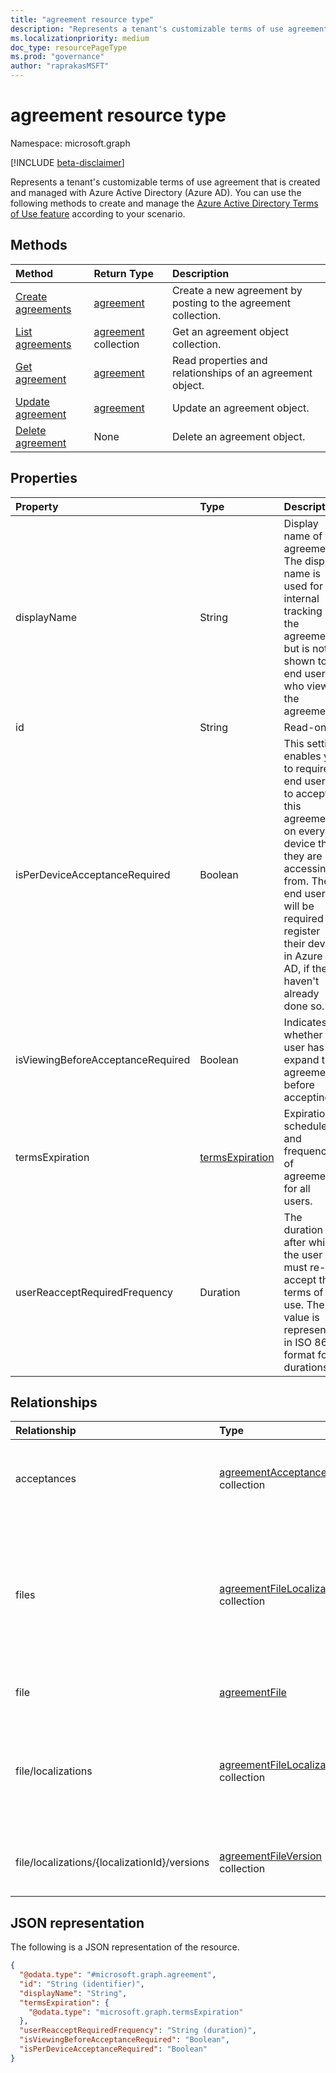 ```yaml
---
title: "agreement resource type"
description: "Represents a tenant's customizable terms of use agreement that is created and managed with Azure Active Directory (Azure AD)."
ms.localizationpriority: medium
doc_type: resourcePageType
ms.prod: "governance"
author: "raprakasMSFT"
---
```


# agreement resource type

Namespace: microsoft.graph

[!INCLUDE [beta-disclaimer](../../includes/beta-disclaimer.md)]

Represents a tenant's customizable terms of use agreement that is created and managed with Azure Active Directory (Azure AD). You can use the following methods to create and manage the [Azure Active Directory Terms of Use feature](/azure/active-directory/conditional-access/terms-of-use) according to your scenario.

## Methods

| Method       | Return Type | Description |
|:-------------|:------------|:------------|
| [Create agreements](../api/termsofusecontainer-post-agreements.md) | [agreement](agreement.md) | Create a new agreement by posting to the agreement collection. |
| [List agreements](../api/termsofusecontainer-list-agreements.md) | [agreement](agreement.md) collection | Get an agreement object collection. |
| [Get agreement](../api/agreement-get.md) | [agreement](agreement.md) | Read properties and relationships of an agreement object. |
| [Update agreement](../api/agreement-update.md) | [agreement](agreement.md) | Update an agreement object. |
| [Delete agreement](../api/agreement-delete.md) | None | Delete an agreement object. |
<!--
| [Create agreementFile](../api/agreement-post-files.md) | [agreementFile](agreementfile.md) | Create a new agreementFile by posting to the files collection. |
| [List files](../api/agreement-list-files.md) | [agreementFile](agreementfile.md) collection | Get an agreementFile object collection. |
-->

## Properties
| Property     | Type        | Description |
|:-------------|:------------|:------------|
|displayName|String|Display name of the agreement. The display name is used for internal tracking of the agreement but is not shown to end users who view the agreement.|
|id|String| Read-only.|
|isPerDeviceAcceptanceRequired|Boolean|This setting enables you to require end users to accept this agreement on every device that they are accessing it from. The end user will be required to register their device in Azure AD, if they haven't already done so.|
|isViewingBeforeAcceptanceRequired|Boolean|Indicates whether the user has to expand the agreement before accepting.|
|termsExpiration|[termsExpiration](termsexpiration.md)| Expiration schedule and frequency of agreement for all users. |
|userReacceptRequiredFrequency|Duration|The duration after which the user must re-accept the terms of use. The value is represented in ISO 8601 format for durations.|


## Relationships
| Relationship | Type        | Description |
|:-------------|:------------|:------------|
|acceptances|[agreementAcceptance](agreementacceptance.md) collection|Read-only. Information about acceptances of this agreement.|
|files|[agreementFileLocalization](agreementfilelocalization.md) collection| PDFs linked to this agreement. **Note:** This property is in the process of being deprecated. Use the  **file** property instead.|
|file|[agreementFile](agreementfile.md) | Default PDF linked to this agreement.|
|file/localizations|[agreementFileLocalization](agreementfilelocalization.md) collection|The localized versions of the agreement files attached to the agreement.|
|file/localizations/{localizationId}/versions|[agreementFileVersion](agreementfileversion.md) collection|The version history for the localized agreement file.|


## JSON representation

The following is a JSON representation of the resource.
<!-- {
  "blockType": "resource",
  "keyProperty": "id",
  "@odata.type": "microsoft.graph.agreement",
  "openType": false
}
-->
``` json
{
  "@odata.type": "#microsoft.graph.agreement",
  "id": "String (identifier)",
  "displayName": "String",
  "termsExpiration": {
    "@odata.type": "microsoft.graph.termsExpiration"
  },
  "userReacceptRequiredFrequency": "String (duration)",
  "isViewingBeforeAcceptanceRequired": "Boolean",
  "isPerDeviceAcceptanceRequired": "Boolean"
}
```
